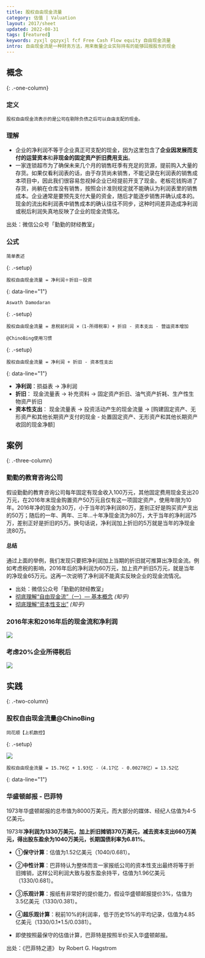 ```yaml
---
title: 股权自由现金流量
category: 估值 | Valuation
layout: 2017/sheet
updated: 2022-08-31
tags: [Featured]
keywords: zyxjl gqzyxjl fcf Free Cash Flow equity 自由现金流量
intro: 自由现金流是一种财务方法，用来衡量企业实际持有的能够回报股东的现金
---
```


## 概念
{: .-one-column}

### 定义
```
股权自由现金流表示的是公司在剔除负债之后可以自由支配的现金。
```

### 理解
- 企业的净利润不等于企业真正可支配的现金，因为这里包含了**企业因发展而支付的运营资本**和**非现金的固定资产折旧费用支出**。
- 一家连锁超市为了确保未来几个月的销售旺季有充足的货源，提前购入大量的存货。如果仅看利润表的话，由于存货尚未销售，不能记录在利润表的销售成本项目中，因此我们很容易忽视掉企业已经提前开支了现金。老板花钱购进了存货，尚躺在仓库没有销售，按照会计准则规定就不能确认为利润表里的销售成本。企业通常是要预先支付大量的资金，随后才能逐步销售并确认成本的。现金的流出和利润表中销售成本的确认往往不同步，这种时间差异造成净利润或税后利润失真地反映了企业的现金流情况。

出处：微信公众号「勤勤的财经教室」

### 公式
```
简单表述
```
{: .-setup}

```
股权自由现金流量 = 净利润＋折旧－投资
```
{: data-line="1"}


```
Aswath Damodaran
```
{: .-setup}

```
股权自由现金流量 = 息税前利润 ×（1-所得税率）+ 折旧 - 资本支出 - 营运资本增加
```

```
@ChinoBing使用习惯
```
{: .-setup}

```
股权自由现金流量 = 净利润 + 折旧 - 资本性支出
```
{: data-line="1"}

- **净利润**：损益表 -> 净利润
- **折旧**： 现金流量表 -> 补充资料 -> 固定资产折旧、油气资产折耗、生产性生物资产折旧
- **资本性支出**： 现金流量表 -> 投资活动产生的现金流量 -> [购建固定资产、无形资产和其他长期资产支付的现金 - 处置固定资产、无形资产和其他长期资产收回的现金净额]



## 案例
{: .-three-column}
### 勤勤的教育咨询公司
假设勤勤的教育咨询公司每年固定有现金收入100万元，其他固定费用现金支出20万元，在2016年末现金购置资产50万元且仅有这一项固定资产，使用年限为10年。2016年净的现金为30万，小于当年的净利润80万，差别正好是购买资产支出的50万；随后的一年、两年、三年…十年净现金流为80万，大于当年的净利润75万，差别正好是折旧的5万。换句话说，净利润加上折旧的5万就是当年的净现金流80万。

#### 总结
通过上面的举例，我们发现只要把净利润加上当期的折旧就可推算出净现金流。例如考虑税的影响，2016年后的净利润为60万元，加上资产折旧5万元，就是当年的净现金65万元。这再一次说明了净利润不能真实反映企业的现金流情况。

- 出处：微信公众号「勤勤的财经教室」
- [彻底理解“自由现金流”（一）— 基本概念](https://zhuanlan.zhihu.com/p/23645176) _(知乎)_
- [彻底理解“资本性支出”](https://zhuanlan.zhihu.com/p/24462170) _(知乎)_

### 2016年末和2016年后的现金流和净利润
![](https://pic.f10.org/i/2022/08/31/ljzd6v.png)

### 考虑20%企业所得税后
![](https://pic.f10.org/i/2022/08/31/lkmvr2.png)


## 实践
{: .-two-column}
### 股权自由现金流量@ChinoBing
```
同花顺【上机数控】
```
{: .-setup}

![](https://pic.f10.org/i/2022/08/31/i9zeaf.png)

```
股权自由现金流量 = 15.76亿 + 1.93亿 -（4.17亿 - 0.00278亿）= 13.52亿
```
{: data-line="1"}

### 华盛顿邮报 - 巴菲特
1973年华盛顿邮报的总市值为8000万美元，而大部分的媒体、经纪人估值为4-5亿美元。

1973年**净利润为1330万美元，加上折旧摊销370万美元，减去资本支出660万美元，得出股东盈余为1040万美元，长期国债利率为6.81%**。

- ①**保守计算**：估值为1.52亿美元（1040/0.681）。

- ②**中性计算**：巴菲特认为整体而言一家报纸公司的资本性支出最终将等于折旧摊销，这样公司利润大致与股东盈余持平，估值为1.96亿美元（1330/0.681）。

- ③**乐观计算**：报纸有非常好的提价能力，假设华盛顿邮报提价3%，估值为3.5亿美元（1330/0.381）。

- ④**超乐观计算**：税前10%的利润率，低于历史15%的平均记录，估值为4.85亿美元（1330/0.1*1.5/0.0381）。

- 即使按照最保守的估值计算，巴菲特是按照半价买入华盛顿邮报。

出处：《巴菲特之道》 by Robert G. Hagstrom
